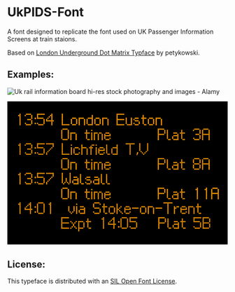 # UkPIDS-Font

A font designed to replicate the font used on UK Passenger Information Screens at train staions.

Based on [London Underground Dot Matrix Typface](https://github.com/petykowski/London-Underground-Dot-Matrix-Typeface) by petykowski.

## Examples:

![Uk rail information board hi-res stock photography and images - Alamy](https://c8.alamy.com/comp/FBA91R/departures-information-boards-in-the-new-atrium-at-new-street-station-FBA91R.jpg)

![UkPIDSFontExample1.png](/UkPIDSFontExample1.png)

## License:

This typeface is distributed with an [SIL Open Font License](https://openfontlicense.org/).
